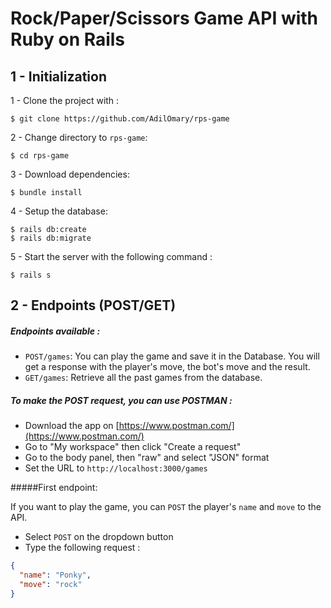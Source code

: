 # Rock/Paper/Scissors Game API with Ruby on Rails

## 1 - Initialization

1 - Clone the project with :
```
$ git clone https://github.com/AdilOmary/rps-game
```
2 - Change directory to `rps-game`:
```
$ cd rps-game
```
3 - Download dependencies:

```
$ bundle install
```

4 - Setup the database:
```
$ rails db:create
$ rails db:migrate
```

5 - Start the server with the following command :
```
$ rails s
```
## 2 - Endpoints (POST/GET)

##### Endpoints available :
- `POST/games`: You can play the game and save it in the Database. You will get a response with the player's move, the bot's move and the result.
- `GET/games`: Retrieve all the past games from the database.


##### To make the POST request, you can use POSTMAN :
 - Download the app on [https://www.postman.com/](https://www.postman.com/)
 - Go to "My workspace" then click "Create a request"
 - Go to the body panel, then "raw" and select "JSON" format
 - Set the URL to `http://localhost:3000/games`

#####First endpoint:

If you want to play the game, you can `POST` the player's `name` and `move` to the API.
- Select `POST` on the dropdown button
- Type the following request :

```json
{
  "name": "Ponky",
  "move": "rock"
}
```
